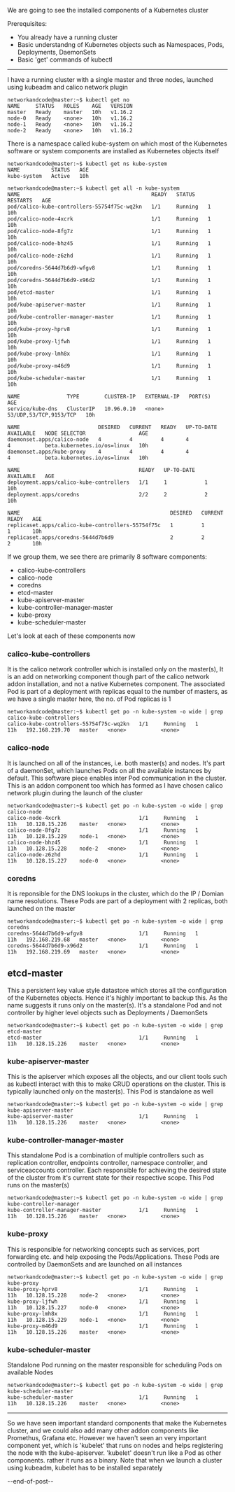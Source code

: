 We are going to see the installed components of a Kubernetes cluster

Prerequisites: 
- You already have a running cluster
- Basic understandng of Kubernetes objects such as Namespaces, Pods, Deployments, DaemonSets
- Basic 'get' commands of kubectl

---

I have a running cluster with a single master and three nodes, launched using kubeadm and calico network plugin
```
networkandcode@master:~$ kubectl get no
NAME     STATUS   ROLES    AGE   VERSION
master   Ready    master   10h   v1.16.2
node-0   Ready    <none>   10h   v1.16.2
node-1   Ready    <none>   10h   v1.16.2
node-2   Ready    <none>   10h   v1.16.2
```

There is a namespace called kube-system on which most of the Kubernetes software or system components are installed as Kubernetes objects itself
```
networkandcode@master:~$ kubectl get ns kube-system
NAME          STATUS   AGE
kube-system   Active   10h

networkandcode@master:~$ kubectl get all -n kube-system
NAME                                          READY   STATUS    RESTARTS   AGE
pod/calico-kube-controllers-55754f75c-wq2kn   1/1     Running   1          10h
pod/calico-node-4xcrk                         1/1     Running   1          10h
pod/calico-node-8fg7z                         1/1     Running   1          10h
pod/calico-node-bhz45                         1/1     Running   1          10h
pod/calico-node-z6zhd                         1/1     Running   1          10h
pod/coredns-5644d7b6d9-wfgv8                  1/1     Running   1          10h
pod/coredns-5644d7b6d9-x96d2                  1/1     Running   1          10h
pod/etcd-master                               1/1     Running   1          10h
pod/kube-apiserver-master                     1/1     Running   1          10h
pod/kube-controller-manager-master            1/1     Running   1          10h
pod/kube-proxy-hprv8                          1/1     Running   1          10h
pod/kube-proxy-ljfwh                          1/1     Running   1          10h
pod/kube-proxy-lmh8x                          1/1     Running   1          10h
pod/kube-proxy-m46d9                          1/1     Running   1          10h
pod/kube-scheduler-master                     1/1     Running   1          10h

NAME               TYPE        CLUSTER-IP   EXTERNAL-IP   PORT(S)                  AGE
service/kube-dns   ClusterIP   10.96.0.10   <none>        53/UDP,53/TCP,9153/TCP   10h

NAME                         DESIRED   CURRENT   READY   UP-TO-DATE   AVAILABLE   NODE SELECTOR                 AGE
daemonset.apps/calico-node   4         4         4       4            4           beta.kubernetes.io/os=linux   10h
daemonset.apps/kube-proxy    4         4         4       4            4           beta.kubernetes.io/os=linux   10h

NAME                                      READY   UP-TO-DATE   AVAILABLE   AGE
deployment.apps/calico-kube-controllers   1/1     1            1           10h
deployment.apps/coredns                   2/2     2            2           10h

NAME                                                DESIRED   CURRENT   READY   AGE
replicaset.apps/calico-kube-controllers-55754f75c   1         1         1       10h
replicaset.apps/coredns-5644d7b6d9                  2         2         2       10h
```

If we group them, we see there are primarily 8 software components: 
- calico-kube-controllers
- calico-node 
- coredns
- etcd-master
- kube-apiserver-master
- kube-controller-manager-master
- kube-proxy
- kube-scheduler-master

Let's look at each of these components now

### calico-kube-controllers

It is the calico network controller which is installed only on the master(s), It is an add on networking component though part of the calico network addon installation, and not a native Kubernetes component. The associated Pod is part of a deployment with replicas equal to the number of masters, as we have a single master here, the no. of Pod replicas is 1
```
networkandcode@master:~$ kubectl get po -n kube-system -o wide | grep calico-kube-controllers
calico-kube-controllers-55754f75c-wq2kn   1/1     Running   1          11h   192.168.219.70   master   <none>           <none>
```

### calico-node

It is launched on all of the instances, i.e. both master(s) and nodes. It's part of a daemonSet, which launches Pods on all the available instances by default. This software piece enables inter Pod communication in the cluster. This is an addon component too which has formed as I have chosen calico network plugin during the launch of the cluster
```
networkandcode@master:~$ kubectl get po -n kube-system -o wide | grep calico-node
calico-node-4xcrk                         1/1     Running   1          11h   10.128.15.226    master   <none>           <none>
calico-node-8fg7z                         1/1     Running   1          11h   10.128.15.229    node-1   <none>           <none>
calico-node-bhz45                         1/1     Running   1          11h   10.128.15.228    node-2   <none>           <none>
calico-node-z6zhd                         1/1     Running   1          11h   10.128.15.227    node-0   <none>           <none>
```

### coredns

It is reponsible for the DNS lookups in the cluster, which do the IP / Domian name resolutions. These Pods are part of a deployment with 2 replicas, both launched on the master
```
networkandcode@master:~$ kubectl get po -n kube-system -o wide | grep coredns
coredns-5644d7b6d9-wfgv8                  1/1     Running   1          11h   192.168.219.68   master   <none>           <none>
coredns-5644d7b6d9-x96d2                  1/1     Running   1          11h   192.168.219.69   master   <none>           <none>
```

## etcd-master
This a persistent key value style datastore which stores all the configuration of the Kubernetes objects. Hence it's highly important to backup this. As the name suggests it runs only on the master(s). It's a standalone Pod and not controller by higher level objects such as Deployments / DaemonSets
```
networkandcode@master:~$ kubectl get po -n kube-system -o wide | grep etcd-master
etcd-master                               1/1     Running   1          11h   10.128.15.226    master   <none>           <none>
```

### kube-apiserver-master
This is the apiserver which exposes all the objects, and our client tools such as kubectl interact with this to make CRUD operations on the cluster. This is typically launched only on the master(s). This Pod is standalone as well
```
networkandcode@master:~$ kubectl get po -n kube-system -o wide | grep kube-apiserver-master
kube-apiserver-master                     1/1     Running   1          11h   10.128.15.226    master   <none>           <none>
```

### kube-controller-manager-master
This standalone Pod is a combination of multiple controllers such as replication controller, endpoints controller, namespace controller, and serviceaccounts controller. Each responsible for achieving the desired state of the cluster from it's current state for their respective scope. This Pod runs on the master(s)
```
networkandcode@master:~$ kubectl get po -n kube-system -o wide | grep kube-controller-manager
kube-controller-manager-master            1/1     Running   1          11h   10.128.15.226    master   <none>           <none>
```

### kube-proxy
This is responsible for networking concepts such as services, port forwarding etc. and help exposing the Pods/Applications. These Pods are controlled by DaemonSets and are launched on all instances
```
networkandcode@master:~$ kubectl get po -n kube-system -o wide | grep kube-proxy
kube-proxy-hprv8                          1/1     Running   1          11h   10.128.15.228    node-2   <none>           <none>
kube-proxy-ljfwh                          1/1     Running   1          11h   10.128.15.227    node-0   <none>           <none>
kube-proxy-lmh8x                          1/1     Running   1          11h   10.128.15.229    node-1   <none>           <none>
kube-proxy-m46d9                          1/1     Running   1          11h   10.128.15.226    master   <none>           <none>
```

### kube-scheduler-master
Standalone Pod running on the master responsible for scheduling Pods on available Nodes
```
networkandcode@master:~$ kubectl get po -n kube-system -o wide | grep kube-scheduler-master
kube-scheduler-master                     1/1     Running   1          11h   10.128.15.226    master   <none>           <none>
```

---

So we have seen important standard components that make the Kubernetes cluster, and we could also add many other addon components like Promethus, Grafana etc. However we haven't seen an very important component yet, which is 'kubelet' that runs on nodes and helps registering the node with the kube-apiserver. 'kubelet' doesn't run like a Pod as other components. rather it runs as a binary. Note that when we launch a cluster using kubeadm, kubelet has to be installed separately

--end-of-post--
